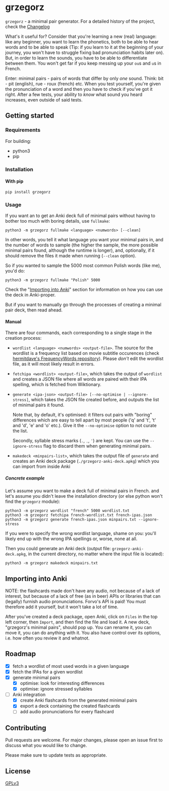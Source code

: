 # grzegorz

`grzegorz` - a minimal pair generator. For a detailed history of the project,
check the [Changelog](./Changelog.md)

What's it useful for? Consider that you're learning a new (real) language: like
any beginner, you want to learn the phonetics, both to be able to hear words and
to be able to speak (Tip: if you learn to it at the beginning of your journey,
you won't have to struggle fixing bad pronunciation habits later on). But, in
order to learn the sounds, you have to be able to differentiate between them.
You won't get far if you keep messing up your `ou`s and `u`s in French.

Enter: minimal pairs - pairs of words that differ by only *one* sound. Think:
bit - pit (english), rue - roux (french) etc. When you test yourself, you're
given the pronunciation of a word and then you have to check if you've got it
right. After a few tests, your ability to *know* what sound you heard increases,
even outside of said tests.

## Getting started

### Requirements

For building:

- python3
- pip

### Installation

#### With pip

```
pip install grzegorz
```

### Usage

If you want an to get an Anki deck full of minimal pairs without having to
bother too much with boring details, use `fullmake`:

```
python3 -m grzegorz fullmake <language> <numwords> [--clean]
```

In other words, you tell it what language you want your minimal pairs in, and
the number of words to sample (the higher the sample, the more possible minimal
pairs found, although the runtime is longer), and, optionally, if it should
remove the files it made when running (`--clean` option).

So if you wanted to sample the 5000 most common Polish words (like me), you'd
do:

```
python3 -m grzegorz fullmake "Polish" 5000
```

Check the "[Importing into Anki](#importing-into-anki)" section for information
on how you can use the deck in Anki-proper.

But if you want to manually go through the processes of creating a minimal pair
deck, then read ahead.

#### Manual

There are four commands, each corresponding to a single stage in the creation
process:

- `wordlist <language> <numwords> <output-file>`. The source for the wordlist is
    a frequency list based on movie subtitle occurences (check
    [hermitdave's FrequencyWords
    repository](https://github.com/hermitdave/FrequencyWords/tree/master/content/2016)).
    Please *don't* edit the wordlist file, as it will most likely result in errors.

- `fetchipa <wordlist> <output-file>`, which takes the output of `wordlist` and
    creates a JSON file where all words are paired with their IPA spelling,
    which is fetched from Wiktionary.

- `generate <ipa-json> <output-file> [--no-optimise | --ignore-stress]`, which
    takes the JSON file created before, and outputs the list of minimal pairs it
    found.

    Note that, by default, it's optimised: it filters out pairs with "boring"
    differences which are easy to tell apart by most people ('q' and 't', 't'
    and 'd', 'e' and 'o' etc.). Give it the `--no-optimise` option to not curate
    the list.

    Secondly, syllable stress marks (`.`, `ˌ`, `ˈ`) are kept. You can use the
    `--ignore-stress` flag to discard them when generating minimal pairs.

- `makedeck <minpairs-list>`, which takes the output file of `generate` and
    creates an Anki deck package (`./grzegorz-anki-deck.apkg`) which you can
    import from inside Anki

##### Concrete example

Let's assume you want to make a deck full of minimal pairs in French.
and let's assume you didn't leave the installation directory (or else python
won't find the `grzegorz` module):

```
python3 -m grzegorz wordlist "french" 5000 wordlist.txt
python3 -m grzegorz fetchipa french-wordlist.txt french-ipas.json
python3 -m grzegorz generate french-ipas.json minpairs.txt --ignore-stress
```

If you were to specify the wrong wordlist language, shame on you: you'll likely end
up with the wrong IPA spellings or, worse, none at all.

Then you could generate an Anki deck (output file: `grzegorz-anki-deck.apkg`, in
the current directory, no matter where the input file is located):

```
python3 -m grzegorz makedeck minpairs.txt
```

## Importing into Anki

NOTE: the flashcards made don't have any audio, not because of a lack of
interest, but because of a lack of free (as in beer) APIs or libraries that can
(legally) furnish audio pronunciations. Forvo's API is paid! You must therefore
add it yourself, but it won't take a lot of time.

After you've created a deck package, open Anki, click on `Files` in the top left
corner, then `Import`, and then find the file and load it. A new deck,
"grzegorz's minimal pairs", should pop up. You can rename it, you can move it,
you can do anything with it. You also have control over its options, i.e. how
often you review it and whatnot.

## Roadmap

- [x] fetch a wordlist of most used words in a given language
- [x] fetch the IPAs for a given wordlist
- [x] generate minimal pairs
    - [x] optimise: look for interesting differences
    - [x] optimise: ignore stressed syllables
- [ ] Anki integration
    - [x] create Anki flashcards from the generated minimal pairs
    - [x] export a deck containing the created flashcards
    - [ ] add audio pronunciations for every flashcard

## Contributing

Pull requests are welcome. For major changes, please open an issue first to
discuss what you would like to change.

Please make sure to update tests as appropriate.

## License

[GPLv3](./LICENSE)
